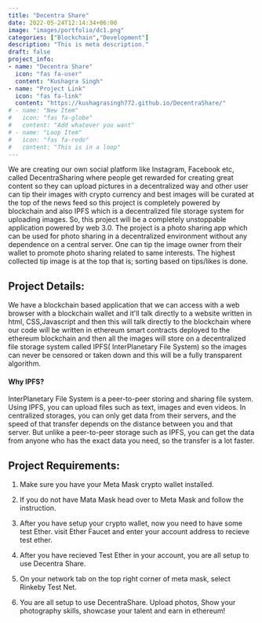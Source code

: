 ```yaml
---
title: "Decentra Share"
date: 2022-05-24T12:14:34+06:00
image: "images/portfolio/dc1.png"
categories: ["Blockchain","Development"]
description: "This is meta description."
draft: false
project_info:
- name: "Decentra Share"
  icon: "fas fa-user"
  content: "Kushagra Singh"
- name: "Project Link"
  icon: "fas fa-link"
  content: "https://kushagrasingh772.github.io/DecentraShare/"
# - name: "New Item"
#   icon: "fas fa-globe"
#   content: "Add whatever you want"
# - name: "Loop Item"
#   icon: "fas fa-redo"
#   content: "This is in a loop"
---
```


We are creating our own social platform like Instagram, Facebook etc, called DecentraSharing where people get rewarded for creating great content so they can upload pictures in a decentralized way and other user can tip their images with crypto currency and best images will be curated at the top of the news feed so this project is completely powered by blockchain and also IPFS which is a decentralized file storage system for uploading images. So, this project will be a completely unstoppable application powered by web 3.0.
The project is a photo sharing app which can be used for photo sharing in a decentralized environment without any dependence on a central server.
One can tip the image owner from their wallet to promote photo sharing related to same interests.
The highest collected tip image is at the top that is; sorting based on tips/likes is done.



## Project Details:

We have a blockchain based application that we can access with a web browser with a blockchain wallet and it'll talk directly to a website written in html, CSS,Javascript and then this will talk directly to the blockchain where our code will be written in ethereum smart contracts deployed  to the ethereum blockchain and then all the images will store on a decentralized file storage system called IPFS( InterPlanetary File System) so the images can never be censored or taken down and this will be a fully transparent algorithm.

#### Why IPFS?

InterPlanetary File System is a peer-to-peer storing and sharing file system. Using IPFS, you can
upload files such as text, images and even videos.
In centralized storages, you can only get data from their servers, and the speed of that transfer depends on the distance between you and that server. But unlike a peer-to-peer storage such as IPFS, you can get the data from anyone who has the exact data you need, so the transfer is a lot faster.



## Project Requirements:


1) Make sure you have your Meta Mask crypto wallet installed.
   
2) If you do not have Mata Mask head over to Meta Mask and follow the instruction.

3) After you have setup your crypto wallet, now you need to have some test Ether. visit Ether Faucet and enter your account address to recieve test ether.

4) After you have recieved Test Ether in your account, you are all setup to use Decentra Share.
   
5) On your network tab on the top right corner of meta mask, select Rinkeby Test Net.
   
6) You are all setup to use DecentraShare. Upload photos, Show your photography skills, showcase your talent and earn in ethereum!